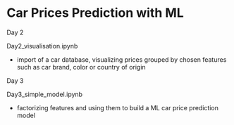 # Car Prices Prediction with ML

Day 2

Day2_visualisation.ipynb
- import of a car database, visualizing prices grouped by chosen features such as car brand, color or country of origin

Day 3

Day3_simple_model.ipynb
- factorizing features and using them to build a ML car price prediction model
